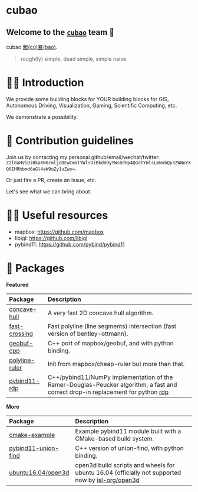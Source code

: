 # cubao

## Welcome to the [`cubao`](https://github.com/cubao) team 🙌

<!--

**Here are some ideas to get you started:**

🙋‍♀️ A short introduction - what is your organization all about?
👀 Contribution guidelines - how do team members dive in?
👩‍💻 Useful resources - where do you keep your docs? Is there anything else the team should know?
🍪 Fun facts - what is your team's favorite snack?
🧙 Remember, you can do mighty things with the power of [Markdown](https://docs.github.com/github/writing-on-github/getting-started-with-writing-and-formatting-on-github/basic-writing-and-formatting-syntax)
-->

cubao [粗(cū)暴(bào)](https://www.collinsdictionary.com/zh/dictionary/chinese-english/%E7%B2%97%E6%9A%B4).

>   rough(ly) simple, dead simple, simple naive.

🙋‍♀️ Introduction
================

We provide some building blocks for YOUR building blocks for GIS, Autonomous Driving, Visualization, Gaming, Scientific Computing, etc.

We demonstrate a possibility.

👀 Contribution guidelines
==========================

Join us by contacting my personal github/email/wechat/twitter: `Z2l0aHViOiBkaXN0cmljdDEwCmVtYWlsOiBkdm9yYWs0dHp4QGdtYWlsLmNvbQp3ZWNoYXQ6IHRhbmd6aGl4aW9uZy1uZwo=`.

Or just fire a PR, create an Issue, etc.

Let's see what we can bring about.

👩‍💻 Useful resources
====================

-   mapbox: <https://github.com/mapbox>
-   libigl: <https://github.com/libigl>
-   pybind11: <https://github.com/pybind/pybind11>

🎁 Packages
============

**Featured**

| Package | Description |
| :-- | :-- |
| [concave-hull](https://concave-hull.readthedocs.io) | A very fast 2D concave hull algorithm. |
| [fast-crossing](https://fast-crossing.readthedocs.io) | Fast polyline (line segments) intersection (fast version of bentley-ottmann). |
| [geobuf-cpp](https://geobuf-cpp.readthedocs.io) | C++ port of mapbox/geobuf, and with python binding. |
| [polyline-ruler](https://polyline-ruler.readthedocs.io) | Init from mapbox/cheap-ruler but more than that. |
| [pybind11-rdp](https://pybind11-rdp.readthedocs.io) | C++/pybind11/NumPy implementation of the Ramer-Douglas-Peucker algorithm, a fast and correct drop-in replacement for python [rdp](https://github.com/fhirschmann/rdp) |

**More**

| Package | Description |
| :-- | :-- |
| [cmake-example](https://cmake-example.readthedocs.io) | Example pybind11 module built with a CMake-based build system. |
| [pybind11-union-find](https://pybind11-union-find.readthedocs.io) | C++ version of union-find, with python binding. |
| [ubuntu16.04/open3d](https://github.com/cubao/Open3D) | open3d build scripts and wheels for ubuntu 16.04 (officially not supported now by [isl-org/open3d](https://github.com/isl-org/Open3D) |
